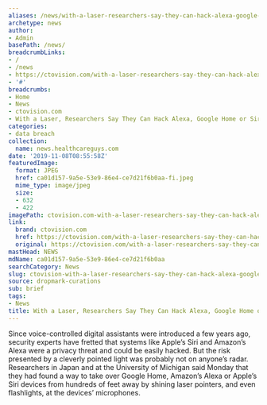 ```yaml
---
aliases: /news/with-a-laser-researchers-say-they-can-hack-alexa-google-home-or-siri
archetype: news
author:
- Admin
basePath: /news/
breadcrumbLinks:
- /
- /news
- https://ctovision.com/with-a-laser-researchers-say-they-can-hack-alexa-google-home-or-siri/
- '#'
breadcrumbs:
- Home
- News
- ctovision.com
- With a Laser, Researchers Say They Can Hack Alexa, Google Home or Siri
categories:
- data breach
collection:
  name: news.healthcareguys.com
date: '2019-11-08T08:55:58Z'
featuredImage:
  format: JPEG
  href: ca01d157-9a5e-53e9-86e4-ce7d21f6b0aa-fi.jpeg
  mime_type: image/jpeg
  size:
  - 632
  - 422
imagePath: ctovision.com-with-a-laser-researchers-say-they-can-hack-alexa-google-home-or-siri
link:
  brand: ctovision.com
  href: https://ctovision.com/with-a-laser-researchers-say-they-can-hack-alexa-google-home-or-siri/
  original: https://ctovision.com/with-a-laser-researchers-say-they-can-hack-alexa-google-home-or-siri/
mastHead: NEWS
mdName: ca01d157-9a5e-53e9-86e4-ce7d21f6b0aa
searchCategory: News
slug: ctovision-with-a-laser-researchers-say-they-can-hack-alexa-google-home-or-siri
source: dropmark-curations
sub: brief
tags:
- News
title: With a Laser, Researchers Say They Can Hack Alexa, Google Home or Siri
---
```


Since voice-controlled digital assistants were introduced a few years ago, security experts have fretted that systems like Apple’s Siri and Amazon’s Alexa were a privacy threat and could be easily hacked. But the risk presented by a cleverly pointed light was probably not on anyone’s radar. Researchers in Japan and at the University of Michigan said Monday that they had found a way to take over Google Home, Amazon’s Alexa or Apple’s Siri devices from hundreds of feet away by shining laser pointers, and even flashlights, at the devices’ microphones.